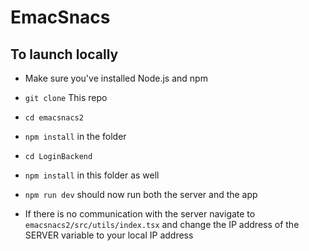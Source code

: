 # EmacSnacs
## To launch locally
* Make sure you've installed Node.js and npm
* `git clone` This repo
* `cd emacsnacs2` 
* `npm install` in the folder
* `cd LoginBackend`
* `npm install` in this folder as well
* `npm run dev` should now run both the server and the app

* If there is no communication with the server navigate to `emacsnacs2/src/utils/index.tsx` and change the IP address of the SERVER variable to your local IP address
